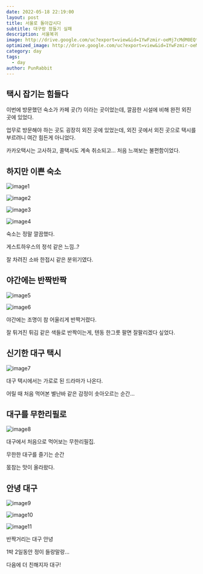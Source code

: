 ```yaml
---
date: 2022-05-18 22:19:00
layout: post
title: 서울로 돌아갑시다
subtitle: 대구랑 정들기 실패
description: 서울복귀
image: http://drive.google.com/uc?export=view&id=1YwFzmir-oeMj7cMdM0EQtI0cZgDF5pYv
optimized_image: http://drive.google.com/uc?export=view&id=1YwFzmir-oeMj7cMdM0EQtI0cZgDF5pYv
category: day
tags:
  - day
author: PunRabbit
---
```



## 택시 잡기는 힘들다

이번에 방문했던 숙소가 카페 곳(?) 이라는 곳이었는데, 깔끔한 시설에 비해 완전 외진 곳에 있었다.

업무로 방문해야 하는 곳도 굉장히 외진 곳에 있었는데, 외진 곳에서 외진 곳으로 택시를 부르려니 여간 힘든게 아니었다.

카카오택시는 고사하고, 콜택시도 계속 취소되고... 처음 느껴보는 불편함이었다.


## 하지만 이쁜 숙소

![image1](http://drive.google.com/uc?export=view&id=11x-iV2lIW0XAlj6AGY-1euwKdX5akGnA "image1")

![image2](http://drive.google.com/uc?export=view&id=1mSxxNTwOrvKYc9atSAJ1AAjrnSYkln8k "image2")

![image3](http://drive.google.com/uc?export=view&id=1NDhXIHD5iZjq4LHVD7JpS_8lCVvrhbSc "image3")

![image4](http://drive.google.com/uc?export=view&id=1F_LqbKPLlNslaHhpy008JS-v03waXaqJ "image4")


숙소는 정말 깔끔했다.

게스트하우스의 정석 같은 느낌..?

잘 차려진 소바 한접시 같은 분위기였다.


## 야간에는 반짝반짝

![image5](http://drive.google.com/uc?export=view&id=1F1F0lq1YOnDov8PVx_WMoAX2OFMyEBrk "image5")

![image6](http://drive.google.com/uc?export=view&id=160g9iLFj2qHKoh2Gbsrmdh2r-toed0bg "image6")


야간에는 조명이 참 어울리게 반짝거렸다.

잘 튀겨진 튀김 같은 색들로 반짝이는게, 텐동 한그릇 팔면 잘팔리겠다 싶었다.


## 신기한 대구 택시

![image7](http://drive.google.com/uc?export=view&id=1AH3Tik8L-3LCDgJo7VIVPCMauzy5cCAj "image7")


대구 택시에서는 가로로 된 드라마가 나온다.

어릴 때 처음 먹어본 별난바 같은 감정이 솟아오르는 순간...


## 대구를 무한리필로

![image8](http://drive.google.com/uc?export=view&id=1S7GOCbSV_nOTnN7hhq0zRkm0dUpVhwAZ "image8")


대구에서 처음으로 먹어보는 무한리필집.

무한한 대구를 즐기는 순간

몼참는 맛이 올라왔다.


## 안녕 대구

![image9](http://drive.google.com/uc?export=view&id=1TRJV-4ufCUswunlPD9QRTwtOrrLSqAs- "image9")

![image10](http://drive.google.com/uc?export=view&id=1ojPsFT8Jev1P0QwSEwPbwsXmUiyJCkbi "image10")

![image11](http://drive.google.com/uc?export=view&id=1AT-hByuXyI5ODoTIxSU06JRUJKrPxFhm "image11")


반짝거리는 대구 안녕

1박 2일동안 정이 들랑말랑...

다음에 더 친해지자 대구!





